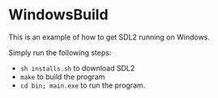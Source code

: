 # WindowsBuild
This is an example of how to get SDL2 running on Windows.

Simply run the following steps:
- `sh installs.sh` to download SDL2
- `make` to build the program
- `cd bin; main.exe` to run the program.
